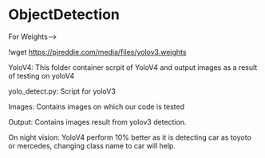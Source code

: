 # ObjectDetection


For Weights-->

!wget https://pjreddie.com/media/files/yolov3.weights

YoloV4:
This folder container scrpit of YoloV4 and output images as a result of testing on yoloV4

yolo_detect.py:
Script for yoloV3

Images:
Contains images on which our code is tested

Output:
Contains images result from yolov3 detection.

On night vision:
YoloV4 perform 10% better as it is detecting car as toyoto or mercedes, changing class name to car will help.
